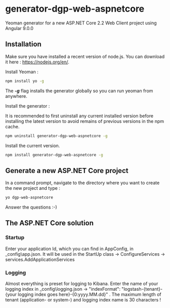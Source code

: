 # generator-dgp-web-aspnetcore

Yeoman generator for a new ASP.NET Core 2.2 Web Client project using Angular 9.0.0

## Installation

Make sure you have installed a recent version of node.js. You can download it here : https://nodejs.org/en/. 

Install Yeoman :

``` bash
npm install yo -g
``` 

The _**-g**_ flag installs the generator globally so you can run yeoman from anywhere.

Install the generator :

It is recommended to first uninstall any current installed version before installing the latest version to avoid remains of previous versions in the npm cache.

``` bash
npm uninstall generator-dgp-web-aspnetcore -g
```

Install the current version.

``` bash
npm install generator-dgp-web-aspnetcore -g
```

## Generate a new ASP.NET Core project

In a command prompt, navigate to the directory where you want to create the new project and type :

``` bash
yo dgp-web-aspnetcore
```

Answer the questions :-)

## The ASP.NET Core solution

### Startup

Enter your application Id, which you can find in AppConfig, in _config\app.json. It will be used in the StartUp class -> ConfigureServices -> services.AddApplicationServices

### Logging

Almost everything is preset for logging to Kibana. Enter the name of your logging index in _config\logging.json -> "indexFormat": "logstash-{tenant}-{your logging index goes here}-{0:yyyy.MM.dd}" .
The maximum length of tenant (application- or system-) and logging index name is 30 characters !
